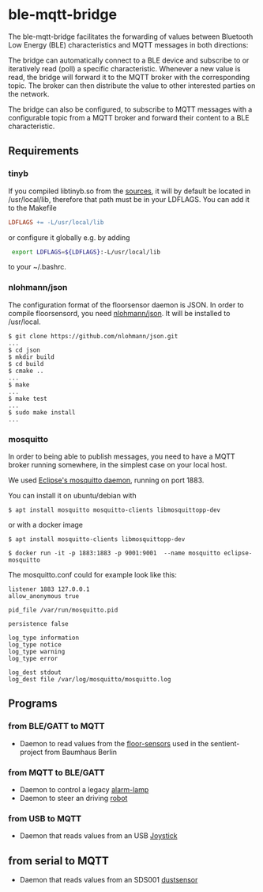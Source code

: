 # ble-mqtt-bridge

The ble-mqtt-bridge facilitates the forwarding of values
between Bluetooth Low Energy (BLE) characteristics and MQTT messages
in both directions:

The bridge can automatically connect to a BLE device
and subscribe to or iteratively read (poll) a specific characteristic.
Whenever a new value is read, the bridge will forward it
to the MQTT broker with the corresponding topic.
The broker can then distribute the value to other interested parties on the network.

The bridge can also be configured,
to subscribe to MQTT messages with a configurable topic from a MQTT broker
and forward their content to a BLE characteristic.

## Requirements

### tinyb

If you compiled libtinyb.so from the
<a href="https://github.com/interoberlin/tinyb">sources</a>,
it will by default be located in /usr/local/lib,
therefore that path must be in your LDFLAGS.
You can add it to the Makefile
```Makefile
LDFLAGS += -L/usr/local/lib
```
or configure it globally e.g. by adding
```sh
 export LDFLAGS=${LDFLAGS}:-L/usr/local/lib
```
to your ~/.bashrc.

### nlohmann/json

The configuration format of the floorsensor daemon is JSON.
In order to compile floorsensord, you need <a href="https://github.com/nlohmann/json">nlohmann/json</a>.
It will be installed to /usr/local.

```shell
$ git clone https://github.com/nlohmann/json.git
...
$ cd json
$ mkdir build
$ cd build
$ cmake ..
...
$ make 
...
$ make test
...
$ sudo make install
...
```

### mosquitto 

In order to being able to publish messages,
you need to have a MQTT broker running somewhere,
in the simplest case on your local host.

We used <a href="https://mosquitto.org/">Eclipse's mosquitto daemon</a>, running on port 1883.

You can install it on ubuntu/debian with

```shell
$ apt install mosquitto mosquitto-clients libmosquittopp-dev
```

or with a docker image

```shell
$ apt install mosquitto-clients libmosquittopp-dev

$ docker run -it -p 1883:1883 -p 9001:9001  --name mosquitto eclipse-mosquitto 
``` 

The mosquitto.conf could for example look like this:
```
listener 1883 127.0.0.1
allow_anonymous true

pid_file /var/run/mosquitto.pid

persistence false

log_type information
log_type notice
log_type warning
log_type error

log_dest stdout
log_dest file /var/log/mosquitto/mosquitto.log
```
## Programs

### from BLE/GATT to MQTT
* Daemon to read values from the [floor-sensors](src/floorsensord/README.md) used in the sentient-project from Baumhaus Berlin

### from MQTT to BLE/GATT
* Daemon to control a legacy [alarm-lamp](src/alarmlampd/README.md)
* Daemon to steer an driving [robot](src/robbyd/README.md)

### from USB to MQTT
* Daemon that reads values from an USB [Joystick](src/joystickd/README.md)

## from serial to MQTT
* Daemon that reads values from an SDS001 [dustsensor](src/dustsensord/README.md) 
